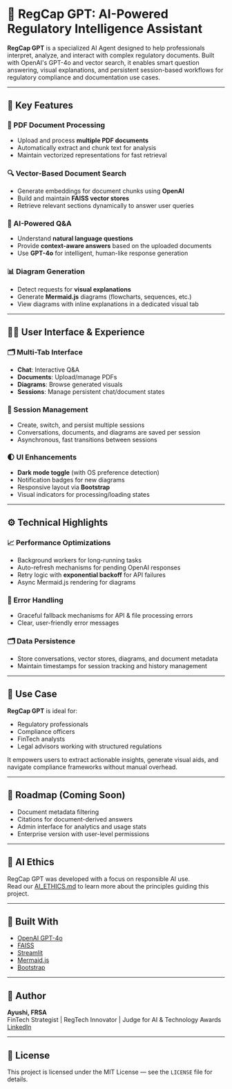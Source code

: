 # 🧠 RegCap GPT: AI-Powered Regulatory Intelligence Assistant

**RegCap GPT** is a specialized AI Agent designed to help professionals interpret, analyze, and interact with complex regulatory documents. Built with OpenAI's GPT-4o and vector search, it enables smart question answering, visual explanations, and persistent session-based workflows for regulatory compliance and documentation use cases.

---

## 🚀 Key Features

### 📄 PDF Document Processing
- Upload and process **multiple PDF documents**
- Automatically extract and chunk text for analysis
- Maintain vectorized representations for fast retrieval

### 🔍 Vector-Based Document Search
- Generate embeddings for document chunks using **OpenAI**
- Build and maintain **FAISS vector stores**
- Retrieve relevant sections dynamically to answer user queries

### 💬 AI-Powered Q&A
- Understand **natural language questions**
- Provide **context-aware answers** based on the uploaded documents
- Use **GPT-4o** for intelligent, human-like response generation

### 📊 Diagram Generation
- Detect requests for **visual explanations**
- Generate **Mermaid.js** diagrams (flowcharts, sequences, etc.)
- View diagrams with inline explanations in a dedicated visual tab

---

## 🧑‍💻 User Interface & Experience

### 🗂️ Multi-Tab Interface
- **Chat**: Interactive Q&A
- **Documents**: Upload/manage PDFs
- **Diagrams**: Browse generated visuals
- **Sessions**: Manage persistent chat/document states

### 💾 Session Management
- Create, switch, and persist multiple sessions
- Conversations, documents, and diagrams are saved per session
- Asynchronous, fast transitions between sessions

### 🌓 UI Enhancements
- **Dark mode toggle** (with OS preference detection)
- Notification badges for new diagrams
- Responsive layout via **Bootstrap**
- Visual indicators for processing/loading states

---

## ⚙️ Technical Highlights

### 📈 Performance Optimizations
- Background workers for long-running tasks
- Auto-refresh mechanisms for pending OpenAI responses
- Retry logic with **exponential backoff** for API failures
- Async Mermaid.js rendering for diagrams

### 🔧 Error Handling
- Graceful fallback mechanisms for API & file processing errors
- Clear, user-friendly error messages

### 🗂️ Data Persistence
- Store conversations, vector stores, diagrams, and document metadata
- Maintain timestamps for session tracking and history management

---

## 🧭 Use Case

**RegCap GPT** is ideal for:
- Regulatory professionals
- Compliance officers
- FinTech analysts
- Legal advisors working with structured regulations

It empowers users to extract actionable insights, generate visual aids, and navigate compliance frameworks without manual overhead.

---

## 📌 Roadmap (Coming Soon)
- Document metadata filtering
- Citations for document-derived answers
- Admin interface for analytics and usage stats
- Enterprise version with user-level permissions

---

## 📜 AI Ethics

RegCap GPT was developed with a focus on responsible AI use.  
Read our [AI_ETHICS.md](./AI_ETHICS.md) to learn more about the principles guiding this project.

---

## 🧠 Built With

- [OpenAI GPT-4o](https://platform.openai.com/)
- [FAISS](https://github.com/facebookresearch/faiss)
- [Streamlit](https://streamlit.io/)
- [Mermaid.js](https://mermaid.js.org/)
- [Bootstrap](https://getbootstrap.com/)

---

## 💼 Author

**Ayushi, FRSA**  
FinTech Strategist | RegTech Innovator | Judge for AI & Technology Awards  
[LinkedIn](https://www.linkedin.com/in/ayushi-ayushi)

---

## 📄 License

This project is licensed under the MIT License — see the `LICENSE` file for details.
